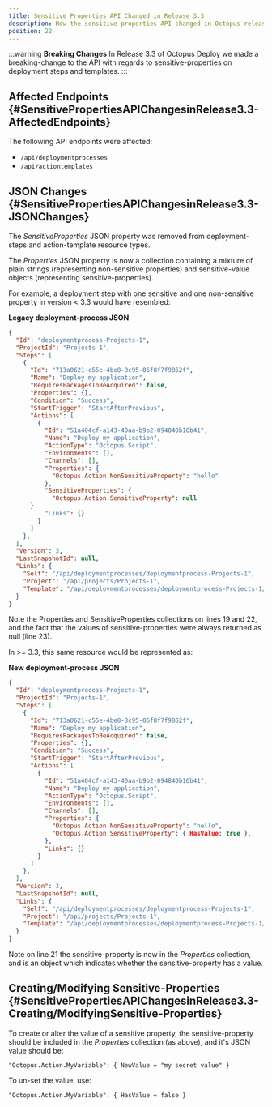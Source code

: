 ```yaml
---
title: Sensitive Properties API Changed in Release 3.3
description: How the sensitive properties API changed in Octopus release 3.3.
position: 22
---
```


:::warning
**Breaking Changes**
In Release 3.3 of Octopus Deploy we made a breaking-change to the API with regards to sensitive-properties on deployment steps and templates.
:::

## Affected Endpoints {#SensitivePropertiesAPIChangesinRelease3.3-AffectedEndpoints}

The following API endpoints were affected:

- `/api/deploymentprocesses`
- `/api/actiontemplates`

## JSON Changes {#SensitivePropertiesAPIChangesinRelease3.3-JSONChanges}

The *SensitiveProperties* JSON property was removed from deployment-steps and action-template resource types.

The *Properties* JSON property is now a collection containing a mixture of plain strings (representing non-sensitive properties) and sensitive-value objects (representing sensitive-properties).

For example, a deployment step with one sensitive and one non-sensitive property in version < 3.3 would have resembled:

**Legacy deployment-process JSON**

```json
{
  "Id": "deploymentprocess-Projects-1",
  "ProjectId": "Projects-1",
  "Steps": [
    {
      "Id": "713a0621-c55e-4be8-8c95-06f8f7f9862f",
      "Name": "Deploy my application",
      "RequiresPackagesToBeAcquired": false,
      "Properties": {},
      "Condition": "Success",
      "StartTrigger": "StartAfterPrevious",
      "Actions": [
        {
          "Id": "51a404cf-a143-40aa-b9b2-094840b16b41",
          "Name": "Deploy my application",
          "ActionType": "Octopus.Script",
          "Environments": [],
          "Channels": [],
          "Properties": {
            "Octopus.Action.NonSensitiveProperty": "hello"
          },
	      "SensitiveProperties": {
            "Octopus.Action.SensitiveProperty": null
	  }
          "Links": {}
        }
      ]
    },
  ],
  "Version": 3,
  "LastSnapshotId": null,
  "Links": {
    "Self": "/api/deploymentprocesses/deploymentprocess-Projects-1",
    "Project": "/api/projects/Projects-1",
    "Template": "/api/deploymentprocesses/deploymentprocess-Projects-1/template{?channel,releaseId}"
  }
}

```

Note the Properties and SensitiveProperties collections on lines 19 and 22, and the fact that the values of sensitive-properties were always returned as null (line 23).

In >= 3.3, this same resource would be represented as:

**New deployment-process JSON**

```json
{
  "Id": "deploymentprocess-Projects-1",
  "ProjectId": "Projects-1",
  "Steps": [
    {
      "Id": "713a0621-c55e-4be8-8c95-06f8f7f9862f",
      "Name": "Deploy my application",
      "RequiresPackagesToBeAcquired": false,
      "Properties": {},
      "Condition": "Success",
      "StartTrigger": "StartAfterPrevious",
      "Actions": [
        {
          "Id": "51a404cf-a143-40aa-b9b2-094840b16b41",
          "Name": "Deploy my application",
          "ActionType": "Octopus.Script",
          "Environments": [],
          "Channels": [],
          "Properties": {
            "Octopus.Action.NonSensitiveProperty": "hello",
            "Octopus.Action.SensitiveProperty": { HasValue: true },
          },
          "Links": {}
        }
      ]
    },
  ],
  "Version": 3,
  "LastSnapshotId": null,
  "Links": {
    "Self": "/api/deploymentprocesses/deploymentprocess-Projects-1",
    "Project": "/api/projects/Projects-1",
    "Template": "/api/deploymentprocesses/deploymentprocess-Projects-1/template{?channel,releaseId}"
  }
}
```

Note on line 21 the sensitive-property is now in the *Properties* collection, and is an object which indicates whether the sensitive-property has a value.

## Creating/Modifying Sensitive-Properties {#SensitivePropertiesAPIChangesinRelease3.3-Creating/ModifyingSensitive-Properties}

To create or alter the value of a sensitive property, the sensitive-property should be included in the *Properties* collection (as above), and it's JSON value should be:

```
"Octopus.Action.MyVariable": { NewValue = "my secret value" }
```

To un-set the value, use:

```
"Octopus.Action.MyVariable": { HasValue = false }
```

